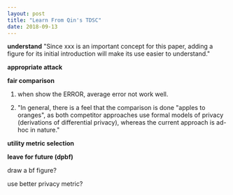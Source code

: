 ```yaml
---
layout: post
title: "Learn From Qin's TDSC"
date: 2018-09-13
---
```



**understand**
 "Since xxx is an important concept for this paper, adding a figure for its initial introduction will make its use easier to understand."


**appropriate attack**


**fair comparison**
1. when show the ERROR, average error not work well.

2. "In general, there is a feel that the comparison is done "apples to oranges", as both competitor approaches use formal models of privacy (derivations of differential privacy), whereas the current approach is ad-hoc in nature."

**utility metric selection**




**leave for future (dpbf)**

draw a bf figure?

use better privacy metric?
